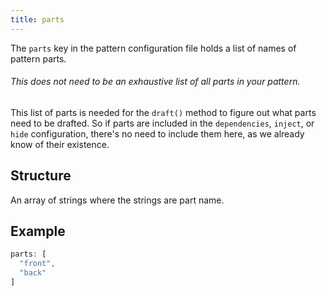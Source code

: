 ```yaml
---
title: parts
---
```


The `parts` key in the pattern configuration file holds a list of
names of pattern parts.

<Tip>

###### This does not need to be an exhaustive list of all parts in your pattern.

This list of parts is needed for the `draft()` method to figure out what
parts need to be drafted.
So if parts are included in the `dependencies`, `inject`, or `hide` configuration, 
there's no need to include them here, as we already know of their existence.

</Tip>

## Structure

An array of strings where the strings are part name.

## Example

```js
parts: [
  "front",
  "back"
]
```


